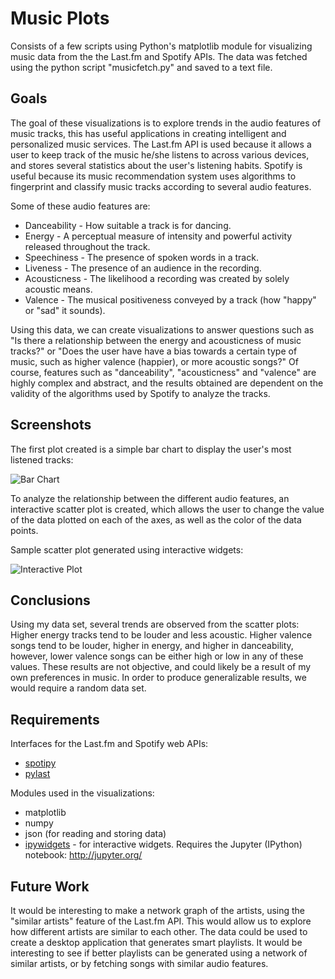 # Music Plots

Consists of a few scripts using Python's matplotlib module for visualizing music data from the the Last.fm and Spotify APIs. The data was fetched using the python script "musicfetch.py" and saved to a text file.

## Goals

The goal of these visualizations is to explore trends in the audio features of music tracks, this has useful applications in creating intelligent and personalized music services. The Last.fm API is used because it allows a user to keep track of the music he/she listens to across various devices, and stores several statistics about the user's listening habits. Spotify is useful because its music recommendation system uses algorithms to fingerprint and classify music tracks according to several audio features.

Some of these audio features are:

- Danceability - How suitable a track is for dancing.
- Energy - A perceptual measure of intensity and powerful activity released throughout the track.
- Speechiness - The presence of spoken words in a track.
- Liveness - The presence of an audience in the recording.
- Acousticness - The likelihood a recording was created by solely acoustic means.
- Valence - The musical positiveness conveyed by a track (how "happy" or "sad" it sounds).

Using this data, we can create visualizations to answer questions such as "Is there a relationship between the energy and acousticness of music tracks?" or "Does the user have have a bias towards a certain type of music, such as higher valence (happier), or more acoustic songs?" Of course, features such as "danceability", "acousticness" and "valence" are highly complex and abstract, and the results obtained are dependent on the validity of the algorithms used by Spotify to analyze the tracks.
  
## Screenshots

The first plot created is a simple bar chart to display the user's most listened tracks:

![Bar Chart](https://cloud.githubusercontent.com/assets/9020496/15120591/109e7002-15dc-11e6-8233-66aed5f05ecb.png)

To analyze the relationship between the different audio features, an interactive scatter plot is created, which allows the user to change the value of the data plotted on each of the axes, as well as the color of the data points.

Sample scatter plot generated using interactive widgets:

![Interactive Plot](https://cloud.githubusercontent.com/assets/9020496/15120590/10784dfa-15dc-11e6-91dd-fdc38674f967.png)


## Conclusions

Using my data set, several trends are observed from the scatter plots: Higher energy tracks tend to be louder and less acoustic. Higher valence songs tend to be louder, higher in energy, and higher in danceability, however, 
lower valence songs can be either high or low in any of these values. These results are not objective, and could likely be a result of my own preferences in music. In order to produce generalizable results, we would require a random data set.


## Requirements

Interfaces for the Last.fm and Spotify web APIs:

- [spotipy](https://github.com/plamere/spotipy.git)
- [pylast](https://github.com/pylast/pylast.git)

Modules used in the visualizations:

- matplotlib
- numpy
- json (for reading and storing data)
- [ipywidgets](https://github.com/ipython/ipywidgets.git) - for interactive widgets. Requires the Jupyter (IPython) notebook: http://jupyter.org/


## Future Work

It would be interesting to make a network graph of the artists, using the "similar artists" feature of the Last.fm API. This would allow us to explore how different artists are similar to each other.
The data could be used to create a desktop application that generates smart playlists. It would be interesting to see if better playlists can be generated using a network of similar artists, or by fetching songs with similar audio features.
